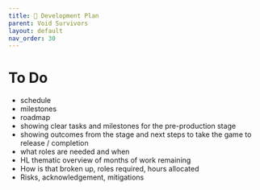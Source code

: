 ```yaml
---
title: 📅 Development Plan
parent: Void Survivors
layout: default
nav_order: 30
---
```


# To Do
* schedule
* milestones
* roadmap
* showing clear tasks and milestones for the pre-production stage
* showing outcomes from the stage and next steps to take the game to release
/ completion
* what roles are needed and when
* HL thematic overview of months of work remaining
* How is that broken up, roles required, hours allocated
* Risks, acknowledgement, mitigations